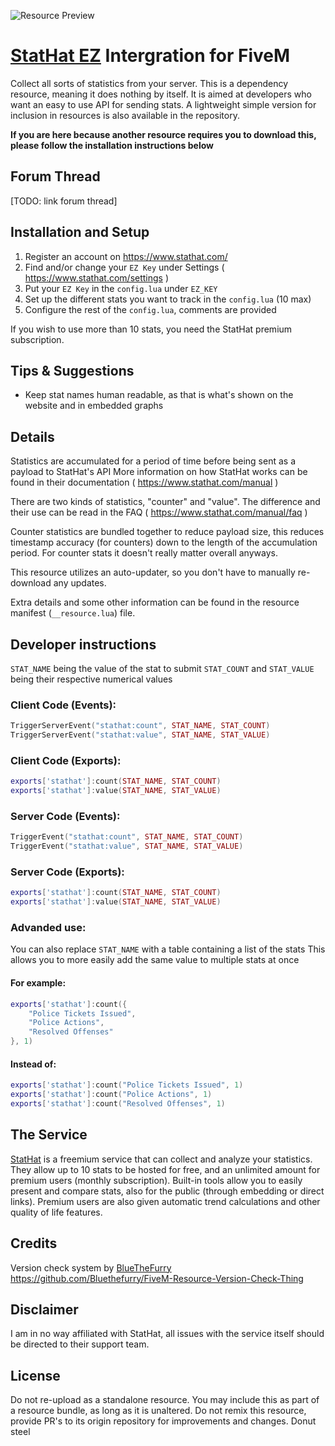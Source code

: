 ![Resource Preview](https://i.imgur.com/xMpwfTP.png)
# [StatHat EZ](https://www.stathat.com) Intergration for FiveM
Collect all sorts of statistics from your server.
This is a dependency resource, meaning it does nothing by itself.
It is aimed at developers who want an easy to use API for sending stats.
A lightweight simple version for inclusion in resources is also available in the repository.

**If you are here because another resource requires you to download this, please follow the installation instructions below**

## Forum Thread
[TODO: link forum thread]

## Installation and Setup
 1. Register an account on https://www.stathat.com/
 2. Find and/or change your `EZ Key` under Settings ( https://www.stathat.com/settings )
 3. Put your `EZ Key` in the `config.lua` under `EZ_KEY`
 4. Set up the different stats you want to track in the `config.lua` (10 max)
 5. Configure the rest of the `config.lua`, comments are provided

If you wish to use more than 10 stats, you need the StatHat premium subscription.

## Tips & Suggestions
 - Keep stat names human readable, as that is what's shown on the website and in embedded graphs

## Details
Statistics are accumulated for a period of time before being sent as a payload to StatHat's API
More information on how StatHat works can be found in their documentation ( https://www.stathat.com/manual )

There are two kinds of statistics, "counter" and "value".
The difference and their use can be read in the FAQ ( https://www.stathat.com/manual/faq )

Counter statistics are bundled together to reduce payload size, this reduces timestamp accuracy (for counters) down to the length of the accumulation period.
For counter stats it doesn't really matter overall anyways.

This resource utilizes an auto-updater, so you don't have to manually re-download any updates.

Extra details and some other information can be found in the resource manifest (`__resource.lua`) file.

## Developer instructions
`STAT_NAME` being the value of the stat to submit
`STAT_COUNT` and `STAT_VALUE` being their respective numerical values

### Client Code (Events):
```lua
TriggerServerEvent("stathat:count", STAT_NAME, STAT_COUNT)
TriggerServerEvent("stathat:value", STAT_NAME, STAT_VALUE)
```

### Client Code (Exports):
```lua
exports['stathat']:count(STAT_NAME, STAT_COUNT)
exports['stathat']:value(STAT_NAME, STAT_VALUE)
```

### Server Code (Events):
```lua
TriggerEvent("stathat:count", STAT_NAME, STAT_COUNT)
TriggerEvent("stathat:value", STAT_NAME, STAT_VALUE)
```

### Server Code (Exports):
```lua
exports['stathat']:count(STAT_NAME, STAT_COUNT)
exports['stathat']:value(STAT_NAME, STAT_VALUE)
```

### Advanded use:
You can also replace `STAT_NAME` with a table containing a list of the stats
This allows you to more easily add the same value to multiple stats at once
#### For example:
```lua
exports['stathat']:count({
    "Police Tickets Issued",
    "Police Actions",
    "Resolved Offenses"
}, 1)
```
#### Instead of:
```lua
exports['stathat']:count("Police Tickets Issued", 1)
exports['stathat']:count("Police Actions", 1)
exports['stathat']:count("Resolved Offenses", 1)
```

## The Service
[StatHat](https://www.stathat.com/) is a freemium service that can collect and analyze your statistics.
They allow up to 10 stats to be hosted for free, and an unlimited amount for premium users (monthly subscription).
Built-in tools allow you to easily present and compare stats, also for the public (through embedding or direct links).
Premium users are also given automatic trend calculations and other quality of life features.

## Credits
Version check system by [BlueTheFurry](https://github.com/Bluethefurry/)
https://github.com/Bluethefurry/FiveM-Resource-Version-Check-Thing

## Disclaimer
I am in no way affiliated with StatHat, all issues with the service itself should be directed to their support team.

## License
Do not re-upload as a standalone resource.
You may include this as part of a resource bundle, as long as it is unaltered.
Do not remix this resource, provide PR's to its origin repository for improvements and changes.
Donut steel
